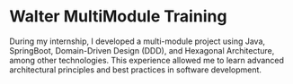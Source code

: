 # Walter MultiModule Training
During my internship, I developed a multi-module project using Java, SpringBoot, Domain-Driven Design (DDD), and Hexagonal Architecture, among other technologies. This experience allowed me to learn advanced architectural principles and best practices in software development.
